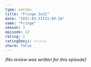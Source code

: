```yaml
---
type: series
title: "Fringe 3x22"
date: "2022-03-11T21:09:28"
name: "Fringe"
season: 3
episode: 22
rating: 5
ratingEmoji: ⭐️⭐️⭐️⭐️⭐️
share: false
---
```


_[No review was written for this episode]_
